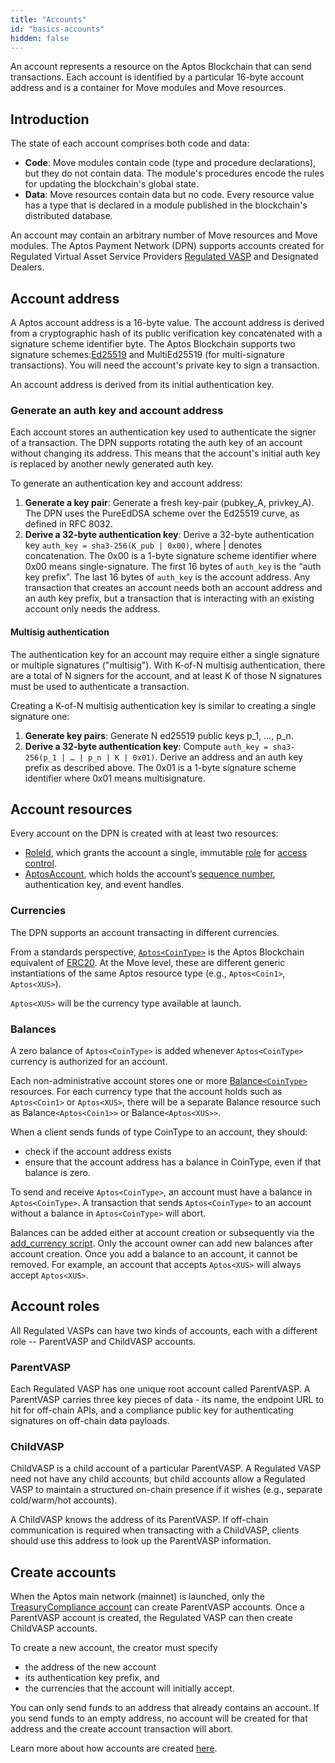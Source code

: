 ```yaml
---
title: "Accounts"
id: "basics-accounts"
hidden: false
---
```

An account represents a resource on the Aptos Blockchain that can send transactions. Each account is identified by a particular 16-byte account address and is a container for Move modules and Move resources.

## Introduction

The state of each account comprises both code and data:

- **Code**: Move modules contain code (type and procedure declarations), but they do not contain data. The module's procedures encode the rules for updating the blockchain's global state.
- **Data**: Move resources contain data but no code. Every resource value has a type that is declared in a module published in the blockchain's distributed database.

An account may contain an arbitrary number of Move resources and Move modules. The Aptos Payment Network (DPN) supports accounts created for Regulated Virtual Asset Service Providers [Regulated VASP](/reference/glossary#regulated-vasp) and Designated Dealers.

## Account address

A Aptos account address is a 16-byte value. The account address is derived from a cryptographic hash of its public verification key concatenated with a signature scheme identifier byte. The Aptos Blockchain supports two signature schemes:[Ed25519](/reference/glossary#ed25519) and MultiEd25519 (for multi-signature transactions). You will need the account's private key to sign a transaction.

An account address is derived from its initial authentication key.

### Generate an auth key and account address
Each account stores an authentication key used to authenticate the signer of a transaction. The DPN supports rotating the auth key of an account without changing its address. This means that the account's initial auth key is replaced by another newly generated auth key.

To generate an authentication key and account address:

1. **Generate a key pair**: Generate a fresh key-pair (pubkey_A, privkey_A). The DPN uses the PureEdDSA scheme over the Ed25519 curve, as defined in RFC 8032.
2. **Derive a 32-byte authentication key**: Derive a 32-byte authentication key `auth_key = sha3-256(K_pub | 0x00)`, where | denotes concatenation. The 0x00 is a 1-byte signature scheme identifier where 0x00 means single-signature. The first 16 bytes of `auth_key` is the “auth key prefix”. The last 16 bytes of `auth_key` is the account address. Any transaction that creates an account needs both an account address and an auth key prefix, but a transaction that is interacting with an existing account only needs the address.

#### Multisig authentication
The authentication key for an account may require either a single signature or multiple signatures ("multisig"). With K-of-N multisig authentication, there are a total of N signers for the account, and at least K of those N signatures must be used to authenticate a transaction.

Creating a K-of-N multisig authentication key is similar to creating a single signature one:
1. **Generate key pairs**: Generate N ed25519 public keys p_1, …, p_n.
2. **Derive a 32-byte authentication key**: Compute `auth_key = sha3-256(p_1 | … | p_n | K | 0x01)`. Derive an address and an auth key prefix as described above. The 0x01 is a 1-byte signature scheme identifier where 0x01 means multisignature.

## Account resources

Every account on the DPN is created with at least two resources:

* [RoleId](https://github.com/aptos/aptos/blob/main/aptos-move/aptos-framework/core/doc/Roles.md#resource-roleid), which grants the account a single, immutable [role](basics-accounts.md#account-roles) for [access control](https://github.com/aptos/dip/blob/main/dips/dip-2.md).
* [AptosAccount](https://github.com/aptos/aptos/blob/main/aptos-move/aptos-framework/core/doc/AptosAccount.md#resource-aptosaccount), which holds the account’s [sequence number](/reference/glossary#sequence-number), authentication key, and event handles.

### Currencies

The DPN supports an account transacting in different currencies.

From a standards perspective, [`Aptos<CoinType>`](https://github.com/aptos/aptos/blob/main/aptos-move/aptos-framework/core/doc/Aptos.md#resource-aptos) is the Aptos Blockchain equivalent of [ERC20](https://eips.ethereum.org/EIPS/eip-20). At the Move level, these are different generic instantiations of the same Aptos resource type (e.g., `Aptos<Coin1>`, `Aptos<XUS>`).

`Aptos<XUS>` will be the currency type available at launch.

### Balances

A zero balance of `Aptos<CoinType>` is added whenever `Aptos<CoinType>` currency is authorized for an account.

Each non-administrative account stores one or more [Balance`<CoinType>`](https://github.com/aptos/aptos/blob/main/aptos-move/aptos-framework/core/doc/AptosAccount.md#resource-balance) resources. For each currency type that the account holds such as `Aptos<Coin1>` or `Aptos<XUS>`, there will be a separate Balance resource such as Balance`<Aptos<Coin1>>` or Balance`<Aptos<XUS>>`.

When a client sends funds of type CoinType to an account, they should:
* check if the account address exists
* ensure that the account address has a balance in CoinType, even if that balance is zero.

To send and receive `Aptos<CoinType>`, an account must have a balance in `Aptos<CoinType>`. A transaction that sends `Aptos<CoinType>` to an account without a balance in `Aptos<CoinType>` will abort.

Balances can be added either at account creation or subsequently via the [add_currency script](../transactions/txns-types/txns-manage-accounts.md#add-a-currency-to-an-account). Only the account owner can add new balances after account creation. Once you add a balance to an account, it cannot be removed. For example, an account that accepts `Aptos<XUS>` will always accept `Aptos<XUS>`.

## Account roles

All Regulated VASPs can have two kinds of accounts, each with a different role -- ParentVASP and ChildVASP accounts.

### ParentVASP
Each Regulated VASP has one unique root account called ParentVASP. A ParentVASP carries three key pieces of data - its name, the endpoint URL to hit for off-chain APIs, and a compliance public key for authenticating signatures on off-chain data payloads.

### ChildVASP
ChildVASP is a child account of a particular ParentVASP. A Regulated VASP need not have any child accounts, but child accounts allow a Regulated VASP to maintain a structured on-chain presence if it wishes (e.g., separate cold/warm/hot accounts).

A ChildVASP knows the address of its ParentVASP. If off-chain communication is required when transacting with a ChildVASP, clients should use this address to look up the ParentVASP information.


## Create accounts

When the Aptos main network (mainnet) is launched, only the [TreasuryCompliance account](https://github.com/aptos/dip/blob/main/dips/dip-2.md#roles) can create ParentVASP accounts. Once a ParentVASP account is created, the Regulated VASP can then create ChildVASP accounts.

To create a new account, the creator must specify
* the address of the new account
* its authentication key prefix, and
* the currencies that the account will initially accept.

You can only send funds to an address that already contains an account. If you send funds to an empty address, no account will be created for that address and the create account transaction will abort.

Learn more about how accounts are created [here](../transactions/txns-types/txns-create-accounts-mint.md).
